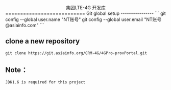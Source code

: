 <center>集团LTE-4G 开发库</center>
===========================
Git global setup
----------------
```
git config --global user.name "NT账号"
git config --global user.email "NT账号@asiainfo.com"
```

clone a new repository
-----------------------
```
git clone https://git.asiainfo.org/CRM-4G/4GPro-provPortal.git
```

Note：
-----------------------
```
JDK1.6 is required for this project
```